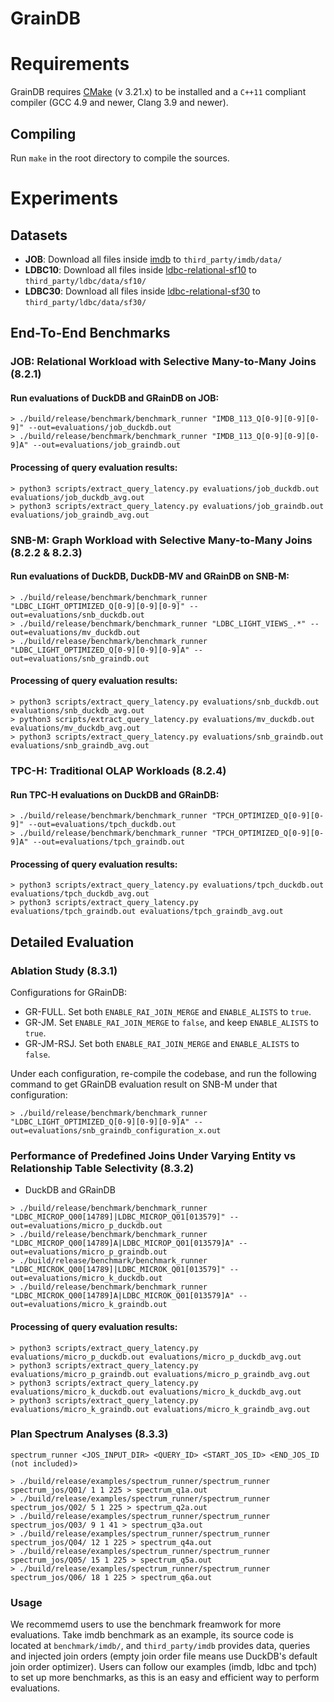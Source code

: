 # GrainDB

# Requirements

GrainDB requires [CMake](https://cmake.org) (v 3.21.x) to be installed and a `C++11` compliant compiler (GCC 4.9 and newer, Clang
3.9 and newer).

## Compiling

Run `make` in the root directory to compile the sources. 

# Experiments
## Datasets
- **JOB**: Download all files inside [imdb](https://drive.google.com/drive/folders/1c7e4HfFztGqmBat0wikJXtUI9Cx4CUO7?usp=sharing) to `third_party/imdb/data/`
- **LDBC10**: Download all files inside [ldbc-relational-sf10](https://drive.google.com/drive/folders/106iDhDyCw78nqNJMFPw7ZjHh2XWMe9Pj?usp=sharing) to `third_party/ldbc/data/sf10/`
- **LDBC30**: Download all files inside [ldbc-relational-sf30](https://drive.google.com/drive/folders/1qnpDOXfK_UxmkYDb4aZfSjwSuWrmdAx6?usp=sharing) to `third_party/ldbc/data/sf30/`

## End-To-End Benchmarks

### JOB: Relational Workload with Selective Many-to-Many Joins (8.2.1)
#### Run evaluations of DuckDB and GRainDB on JOB:
```shell
> ./build/release/benchmark/benchmark_runner "IMDB_113_Q[0-9][0-9][0-9]" --out=evaluations/job_duckdb.out
> ./build/release/benchmark/benchmark_runner "IMDB_113_Q[0-9][0-9][0-9]A" --out=evaluations/job_graindb.out
```

#### Processing of query evaluation results:
```shell
> python3 scripts/extract_query_latency.py evaluations/job_duckdb.out evaluations/job_duckdb_avg.out
> python3 scripts/extract_query_latency.py evaluations/job_graindb.out evaluations/job_graindb_avg.out
```

### SNB-M: Graph Workload with Selective Many-to-Many Joins (8.2.2 & 8.2.3)
#### Run evaluations of DuckDB, DuckDB-MV and GRainDB on SNB-M:
```shell
> ./build/release/benchmark/benchmark_runner "LDBC_LIGHT_OPTIMIZED_Q[0-9][0-9][0-9]" --out=evaluations/snb_duckdb.out
> ./build/release/benchmark/benchmark_runner "LDBC_LIGHT_VIEWS_.*" --out=evaluations/mv_duckdb.out
> ./build/release/benchmark/benchmark_runner "LDBC_LIGHT_OPTIMIZED_Q[0-9][0-9][0-9]A" --out=evaluations/snb_graindb.out
```

#### Processing of query evaluation results:
```shell
> python3 scripts/extract_query_latency.py evaluations/snb_duckdb.out evaluations/snb_duckdb_avg.out
> python3 scripts/extract_query_latency.py evaluations/mv_duckdb.out evaluations/mv_duckdb_avg.out
> python3 scripts/extract_query_latency.py evaluations/snb_graindb.out evaluations/snb_graindb_avg.out
```

### TPC-H: Traditional OLAP Workloads (8.2.4)
#### Run TPC-H evaluations on DuckDB and GRainDB:
```shell
> ./build/release/benchmark/benchmark_runner "TPCH_OPTIMIZED_Q[0-9][0-9]" --out=evaluations/tpch_duckdb.out
> ./build/release/benchmark/benchmark_runner "TPCH_OPTIMIZED_Q[0-9][0-9]A" --out=evaluations/tpch_graindb.out
```

#### Processing of query evaluation results:
```shell
> python3 scripts/extract_query_latency.py evaluations/tpch_duckdb.out evaluations/tpch_duckdb_avg.out
> python3 scripts/extract_query_latency.py evaluations/tpch_graindb.out evaluations/tpch_graindb_avg.out
```

## Detailed Evaluation
### Ablation Study (8.3.1)
Configurations for GRainDB:
- GR-FULL. Set both `ENABLE_RAI_JOIN_MERGE` and `ENABLE_ALISTS` to `true`.
- GR-JM. Set `ENABLE_RAI_JOIN_MERGE` to `false`, and keep `ENABLE_ALISTS` to `true`.
- GR-JM-RSJ. Set both `ENABLE_RAI_JOIN_MERGE` and `ENABLE_ALISTS` to `false`.

Under each configuration, re-compile the codebase, and run the following command to get GRainDB evaluation result on SNB-M under that configuration:
```shell
> ./build/release/benchmark/benchmark_runner "LDBC_LIGHT_OPTIMIZED_Q[0-9][0-9][0-9]A" --out=evaluations/snb_graindb_configuration_x.out
```

### Performance of Predefined Joins Under Varying Entity vs Relationship Table Selectivity (8.3.2)
- DuckDB and GRainDB
```shell
> ./build/release/benchmark/benchmark_runner "LDBC_MICROP_Q00[14789]|LDBC_MICROP_Q01[013579]" --out=evaluations/micro_p_duckdb.out
> ./build/release/benchmark/benchmark_runner "LDBC_MICROP_Q00[14789]A|LDBC_MICROP_Q01[013579]A" --out=evaluations/micro_p_graindb.out
> ./build/release/benchmark/benchmark_runner "LDBC_MICROK_Q00[14789]|LDBC_MICROK_Q01[013579]" --out=evaluations/micro_k_duckdb.out
> ./build/release/benchmark/benchmark_runner "LDBC_MICROK_Q00[14789]A|LDBC_MICROK_Q01[013579]A" --out=evaluations/micro_k_graindb.out
```
#### Processing of query evaluation results:
```shell
> python3 scripts/extract_query_latency.py evaluations/micro_p_duckdb.out evaluations/micro_p_duckdb_avg.out
> python3 scripts/extract_query_latency.py evaluations/micro_p_graindb.out evaluations/micro_p_graindb_avg.out
> python3 scripts/extract_query_latency.py evaluations/micro_k_duckdb.out evaluations/micro_k_duckdb_avg.out
> python3 scripts/extract_query_latency.py evaluations/micro_k_graindb.out evaluations/micro_k_graindb_avg.out
```

### Plan Spectrum Analyses (8.3.3)
`spectrum_runner <JOS_INPUT_DIR> <QUERY_ID> <START_JOS_ID> <END_JOS_ID (not included)>`

```shell
> ./build/release/examples/spectrum_runner/spectrum_runner spectrum_jos/Q01/ 1 1 225 > spectrum_q1a.out
> ./build/release/examples/spectrum_runner/spectrum_runner spectrum_jos/Q02/ 5 1 225 > spectrum_q2a.out
> ./build/release/examples/spectrum_runner/spectrum_runner spectrum_jos/Q03/ 9 1 41 > spectrum_q3a.out
> ./build/release/examples/spectrum_runner/spectrum_runner spectrum_jos/Q04/ 12 1 225 > spectrum_q4a.out
> ./build/release/examples/spectrum_runner/spectrum_runner spectrum_jos/Q05/ 15 1 225 > spectrum_q5a.out
> ./build/release/examples/spectrum_runner/spectrum_runner spectrum_jos/Q06/ 18 1 225 > spectrum_q6a.out
```

### Usage
We recommemd users to use the benchmark freamwork for more evaluations.
Take imdb benchmark as an example, its source code is located at `benchmark/imdb/`, and `third_party/imdb` provides data, queries and injected join orders (empty join order file means use DuckDB's default join order optimizer).
Users can follow our examples (imdb, ldbc and tpch) to set up more benchmarks, as this is an easy and efficient way to perform evaluations.
